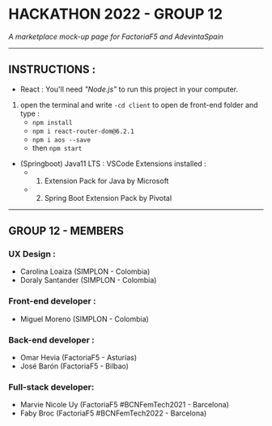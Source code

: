 # HACKATHON 2022 - GROUP 12
 _A marketplace mock-up page for FactoriaF5 and AdevintaSpain_ 
- - - -
## INSTRUCTIONS : 
-  React : 
 You'll need _"Node.js"_ to run this project in your computer. 
 1. open the terminal and write `-cd client` to open de front-end folder and type  :   
    - `npm install`
    - `npm i react-router-dom@6.2.1`
    - `npm i aos --save`
    - then `npm start`
- (Springboot) Java11 LTS :
   VSCode Extensions installed :   
    - 1. Extension Pack for Java by Microsoft
    - 2.  Spring Boot Extension Pack by Pivotal
 
- - - -
## GROUP 12 - MEMBERS
### UX Design : 
- Carolina Loaiza (SIMPLON - Colombia)
- Doraly Santander (SIMPLON - Colombia)
### Front-end developer :
- Miguel Moreno (SIMPLON - Colombia)
### Back-end developer : 
- Omar Hevia (FactoriaF5 - Asturías)
- José Barón (FactoriaF5 - Bilbao)
### Full-stack developer:
- Marvie Nicole Uy (FactoriaF5 #BCNFemTech2021 - Barcelona)
- Faby Broc (FactoriaF5 #BCNFemTech2022 - Barcelona)
